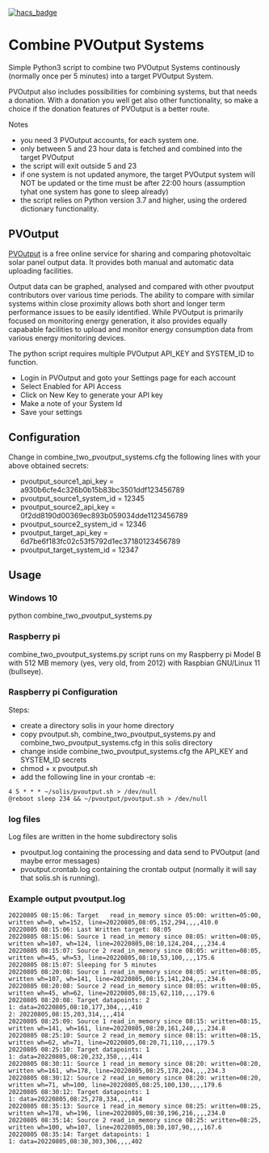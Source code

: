 [![hacs_badge](https://img.shields.io/badge/HACS-Default-41BDF5.svg?style=for-the-badge)](https://github.com/hacs/integration)

# Combine PVOutput Systems
Simple Python3 script to combine two PVOutput Systems continously (normally once per 5 minutes) into a target PVOutput System.

PVOutput also includes possibilities for combining systems, but that needs a donation. With a donation you well get also other functionality, so make a choice if the donation features of PVOutput is a better route.

Notes
* you need 3 PVOutput accounts, for each system one.
* only between 5 and 23 hour data is fetched and combined into the target PVOutput
* the script will exit outside 5 and 23
* if one system is not updated anymore, the target PVOutput system will NOT be updated or the time must be after 22:00 hours (assumption tyhat one system has gone to sleep already)
* the script relies on Python version 3.7 and higher, using the ordered dictionary functionality.

## PVOutput
[PVOutput](https://pvoutput.org/) is a free online service for sharing and comparing photovoltaic solar panel output data. It provides both manual and automatic data uploading facilities.

Output data can be graphed, analysed and compared with other pvoutput contributors over various time periods. The ability to compare with similar systems within close proximity allows both short and longer term performance issues to be easily identified. While PVOutput is primarily focused on monitoring energy generation, it also provides equally capabable facilities to upload and monitor energy consumption data from various energy monitoring devices.

The python script requires multiple PVOutput API_KEY and SYSTEM_ID to function.
* Login in PVOutput and goto your Settings page for each account
* Select Enabled for API Access
* Click on New Key to generate your API key
* Make a note of your System Id
* Save your settings

## Configuration
Change in combine_two_pvoutput_systems.cfg the following lines with your above obtained secrets:
* pvoutput_source1_api_key = a930b6cfe4c326b0b15b83bc3501ddf123456789
* pvoutput_source1_system_id = 12345
* pvoutput_source2_api_key = 0f2dd8190d00369ec893b059034dde1123456789
* pvoutput_source2_system_id = 12346
* pvoutput_target_api_key = 6d7be6f183fc02c53f5792d1ec37180123456789
* pvoutput_target_system_id = 12347

## Usage
### Windows 10
python combine_two_pvoutput_systems.py

### Raspberry pi
combine_two_pvoutput_systems.py script runs on my Raspberry pi Model B with 512 MB memory (yes, very old, from 2012) with Raspbian GNU/Linux 11 (bullseye).

### Raspberry pi Configuration
Steps:
* create a directory solis in your home directory
* copy pvoutput.sh, combine_two_pvoutput_systems.py and combine_two_pvoutput_systems.cfg in this solis directory
* change inside combine_two_pvoutput_systems.cfg the API_KEY and SYSTEM_ID secrets
* chmod + x pvoutput.sh
* add the following line in your crontab -e:

```
4 5 * * * ~/solis/pvoutput.sh > /dev/null
@reboot sleep 234 && ~/pvoutput/pvoutput.sh > /dev/null
```

### log files
Log files are written in the home subdirectory solis
* pvoutput.log containing the processing and data send to PVOutput (and maybe error messages)
* pvoutput.crontab.log containing the crontab output (normally it will say that solis.sh is running).

### Example output pvoutput.log

```
20220805 08:15:06: Target   read_in_memory since 05:00: written=05:00, written wh=0, wh=152, line=20220805,08:05,152,294,,,,410.0
20220805 08:15:06: Last Written target: 08:05
20220805 08:15:06: Source 1 read_in_memory since 08:05: written=08:05, written wh=107, wh=124, line=20220805,08:10,124,204,,,,234.4
20220805 08:15:07: Source 2 read_in_memory since 08:05: written=08:05, written wh=45, wh=53, line=20220805,08:10,53,100,,,,175.6
20220805 08:15:07: Sleeping for 5 minutes
20220805 08:20:08: Source 1 read_in_memory since 08:05: written=08:05, written wh=107, wh=141, line=20220805,08:15,141,204,,,,234.6
20220805 08:20:08: Source 2 read_in_memory since 08:05: written=08:05, written wh=45, wh=62, line=20220805,08:15,62,110,,,,179.6
20220805 08:20:08: Target datapoints: 2
1: data=20220805,08:10,177,304,,,,410
2: 20220805,08:15,203,314,,,,414
20220805 08:25:09: Source 1 read_in_memory since 08:15: written=08:15, written wh=141, wh=161, line=20220805,08:20,161,240,,,,234.8
20220805 08:25:10: Source 2 read_in_memory since 08:15: written=08:15, written wh=62, wh=71, line=20220805,08:20,71,110,,,,179.5
20220805 08:25:10: Target datapoints: 1
1: data=20220805,08:20,232,350,,,,414
20220805 08:30:11: Source 1 read_in_memory since 08:20: written=08:20, written wh=161, wh=178, line=20220805,08:25,178,204,,,,234.3
20220805 08:30:12: Source 2 read_in_memory since 08:20: written=08:20, written wh=71, wh=100, line=20220805,08:25,100,130,,,,179.6
20220805 08:30:12: Target datapoints: 1
1: data=20220805,08:25,278,334,,,,414
20220805 08:35:13: Source 1 read_in_memory since 08:25: written=08:25, written wh=178, wh=196, line=20220805,08:30,196,216,,,,234.0
20220805 08:35:14: Source 2 read_in_memory since 08:25: written=08:25, written wh=100, wh=107, line=20220805,08:30,107,90,,,,167.6
20220805 08:35:14: Target datapoints: 1
1: data=20220805,08:30,303,306,,,,402
```

